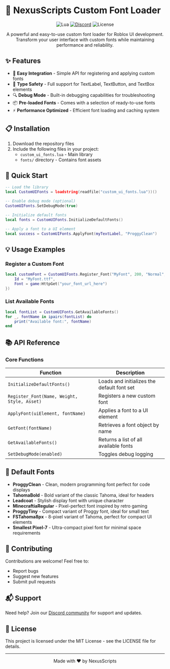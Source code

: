 # 🎨 NexusScripts Custom Font Loader

<div align="center">

![Lua](https://img.shields.io/badge/Lua-2C2D72?style=for-the-badge&logo=lua&logoColor=white)
[![Discord](https://img.shields.io/badge/Discord-7289DA?style=for-the-badge&logo=discord&logoColor=white)](https://discord.com/invite/devnexusshop)
![License](https://img.shields.io/badge/License-MIT-green.svg?style=for-the-badge)

A powerful and easy-to-use custom font loader for Roblox UI development. Transform your user interface with custom fonts while maintaining performance and reliability.

</div>

## ✨ Features

- 🚀 **Easy Integration** - Simple API for registering and applying custom fonts
- 🎯 **Type Safety** - Full support for TextLabel, TextButton, and TextBox elements
- 🔍 **Debug Mode** - Built-in debugging capabilities for troubleshooting
- 📦 **Pre-loaded Fonts** - Comes with a selection of ready-to-use fonts
- ⚡ **Performance Optimized** - Efficient font loading and caching system

## 📋 Installation

1. Download the repository files
2. Include the following files in your project:
   - `custom_ui_fonts.lua` - Main library
   - `fonts/` directory - Contains font assets

## 🚀 Quick Start

```lua
-- Load the library
local CustomUIFonts = loadstring(readfile("custom_ui_fonts.lua"))()

-- Enable debug mode (optional)
CustomUIFonts.SetDebugMode(true)

-- Initialize default fonts
local fonts = CustomUIFonts.InitializeDefaultFonts()

-- Apply a font to a UI element
local success = CustomUIFonts.ApplyFont(myTextLabel, "ProggyClean")
```

## 💡 Usage Examples

### Register a Custom Font
```lua
local customFont = CustomUIFonts.Register_Font("MyFont", 200, "Normal", {
    Id = "MyFont.ttf",
    Font = game:HttpGet("your_font_url_here")
})
```

### List Available Fonts
```lua
local fontList = CustomUIFonts.GetAvailableFonts()
for _, fontName in ipairs(fontList) do
    print("Available font:", fontName)
end
```

## 📚 API Reference

### Core Functions

| Function | Description |
|----------|-------------|
| `InitializeDefaultFonts()` | Loads and initializes the default font set |
| `Register_Font(Name, Weight, Style, Asset)` | Registers a new custom font |
| `ApplyFont(uiElement, fontName)` | Applies a font to a UI element |
| `GetFont(fontName)` | Retrieves a font object by name |
| `GetAvailableFonts()` | Returns a list of all available fonts |
| `SetDebugMode(enabled)` | Toggles debug logging |

## 🔧 Default Fonts

- **ProggyClean** - Clean, modern programming font perfect for code displays
- **TahomaBold** - Bold variant of the classic Tahoma, ideal for headers
- **Leadcoat** - Stylish display font with unique character
- **MinecraftiaRegular** - Pixel-perfect font inspired by retro gaming
- **ProggyTiny** - Compact variant of Proggy font, ideal for small text
- **FSTahoma8px** - 8-pixel variant of Tahoma, perfect for compact UI elements
- **Smallest Pixel-7** - Ultra-compact pixel font for minimal space requirements

## 🤝 Contributing

Contributions are welcome! Feel free to:
- Report bugs
- Suggest new features
- Submit pull requests

## 📬 Support

Need help? Join our [Discord community](https://discord.com/invite/devnexusshop) for support and updates.

## 📄 License

This project is licensed under the MIT License - see the LICENSE file for details.

---

<div align="center">
Made with ❤️ by NexusScripts
</div> 